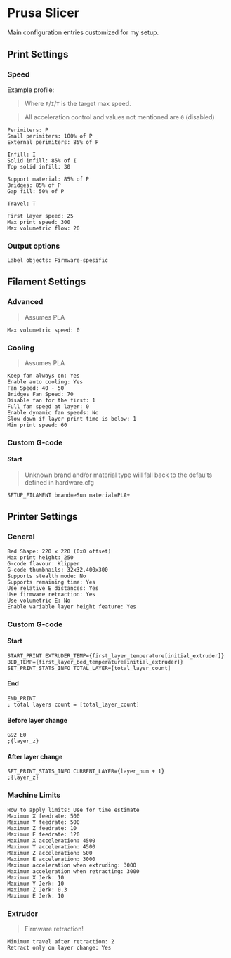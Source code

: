 # Prusa Slicer

Main configuration entries customized for my setup.

## Print Settings

### Speed

Example profile:

> Where `P`/`I`/`T` is the target max speed.

> All acceleration control and values not mentioned are `0` (disabled)

```
Perimiters: P
Small perimiters: 100% of P
External perimiters: 85% of P

Infill: I
Solid infill: 85% of I
Top solid infill: 30

Support material: 85% of P
Bridges: 85% of P
Gap fill: 50% of P

Travel: T

First layer speed: 25
Max print speed: 300
Max volumetric flow: 20
```

### Output options

```
Label objects: Firmware-spesific
```

## Filament Settings

### Advanced

> Assumes PLA

```
Max volumetric speed: 0
```

### Cooling

> Assumes PLA

```
Keep fan always on: Yes
Enable auto cooling: Yes
Fan Speed: 40 - 50
Bridges Fan Speed: 70
Disable fan for the first: 1
Full fan speed at layer: 0
Enable dynamic fan speeds: No
Slow down if layer print time is below: 1
Min print speed: 60
```

### Custom G-code

#### Start

> Unknown brand and/or material type will fall back to the defaults defined in hardware.cfg

```
SETUP_FILAMENT brand=eSun material=PLA+
```

## Printer Settings

### General

```
Bed Shape: 220 x 220 (0x0 offset)
Max print height: 250
G-code flavour: Klipper
G-code thumbnails: 32x32,400x300
Supports stealth mode: No
Supports remaining time: Yes
Use relative E distances: Yes
Use firmware retraction: Yes
Use volumetric E: No
Enable variable layer height feature: Yes
```

### Custom G-code

#### Start

```
START_PRINT EXTRUDER_TEMP={first_layer_temperature[initial_extruder]} BED_TEMP={first_layer_bed_temperature[initial_extruder]}
SET_PRINT_STATS_INFO TOTAL_LAYER=[total_layer_count]
```

#### End

```
END_PRINT
; total layers count = [total_layer_count]
```

#### Before layer change

```
G92 E0
;{layer_z}
```

#### After layer change

```
SET_PRINT_STATS_INFO CURRENT_LAYER={layer_num + 1}
;{layer_z}
```

### Machine Limits

```
How to apply limits: Use for time estimate
Maximum X feedrate: 500
Maximum Y feedrate: 500
Maximum Z feedrate: 10
Maximum E feedrate: 120
Maximum X acceleration: 4500
Maximum Y acceleration: 4500
Maximum Z acceleration: 500
Maximum E acceleration: 3000
Maximum acceleration when extruding: 3000
Maximum acceleration when retracting: 3000
Maximum X Jerk: 10
Maximum Y Jerk: 10
Maximum Z Jerk: 0.3
Maximum E Jerk: 10
```

### Extruder

> Firmware retraction!

```
Minimum travel after retraction: 2
Retract only on layer change: Yes
```
